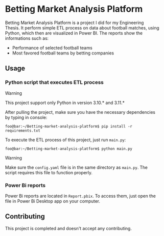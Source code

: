# Betting Market Analysis Platform

Betting Market Analysis Platform is a project I did for my Engineering Thesis. It perform simple ETL process on data about football matches, using Python, which then are visualized in Power BI. The reports show the informations such as:
- Performance of selected football teams
- Most favored football teams by betting companies


## Usage

### Python script that executes ETL process
> [!WARNING]
> This project support only Python in version 3.10.* and 3.11.*

After pulling the project, make sure you have the necessary dependencies by typing in console:
```console
foo@bar:~/Betting-market-analysis-platform$ pip install -r requirements.txt
```

To execute the ETL process of this project, just run `main.py`:
```console
foo@bar:~/Betting-market-analysis-platform$ python main.py
```
> [!WARNING]
> Make sure the `config.yaml` file is in the same directory as `main.py`. The script requires this file to function properly.

### Power Bi reports
Power Bi reports are located in `Report.pbix`. To access them, just open the file in Power Bi Desktop app on your computer.

## Contributing

This project is completed and doesn't accept any contributing.

